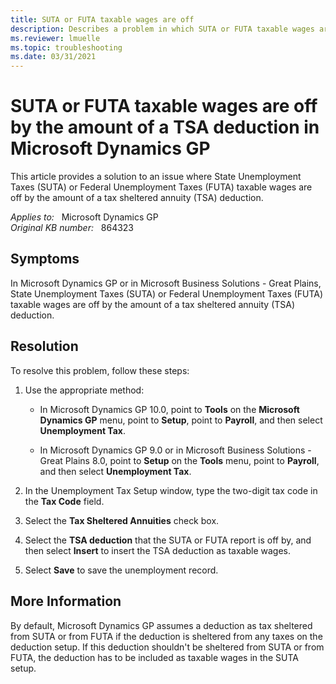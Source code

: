 ```yaml
---
title: SUTA or FUTA taxable wages are off
description: Describes a problem in which SUTA or FUTA taxable wages are off by the amount of a TSA deduction for Microsoft Dynamics GP. A resolution is provided.
ms.reviewer: lmuelle
ms.topic: troubleshooting
ms.date: 03/31/2021
---
```

# SUTA or FUTA taxable wages are off by the amount of a TSA deduction in Microsoft Dynamics GP

This article provides a solution to an issue where State Unemployment Taxes (SUTA) or Federal Unemployment Taxes (FUTA) taxable wages are off by the amount of a tax sheltered annuity (TSA) deduction.

_Applies to:_ &nbsp; Microsoft Dynamics GP  
_Original KB number:_ &nbsp; 864323

## Symptoms

In Microsoft Dynamics GP or in Microsoft Business Solutions - Great Plains, State Unemployment Taxes (SUTA) or Federal Unemployment Taxes (FUTA) taxable wages are off by the amount of a tax sheltered annuity (TSA) deduction.

## Resolution

To resolve this problem, follow these steps:

1. Use the appropriate method:
   - In Microsoft Dynamics GP 10.0, point to **Tools** on the **Microsoft Dynamics GP** menu, point to **Setup**, point to **Payroll**, and then select **Unemployment Tax**.

   - In Microsoft Dynamics GP 9.0 or in Microsoft Business Solutions - Great Plains 8.0, point to **Setup** on the **Tools** menu, point to **Payroll**, and then select **Unemployment Tax**.

2. In the Unemployment Tax Setup window, type the two-digit tax code in the **Tax Code** field.

3. Select the **Tax Sheltered Annuities** check box.

4. Select the **TSA deduction** that the SUTA or FUTA report is off by, and then select **Insert** to insert the TSA deduction as taxable wages.

5. Select **Save** to save the unemployment record.

## More Information

By default, Microsoft Dynamics GP assumes a deduction as tax sheltered from SUTA or from FUTA if the deduction is sheltered from any taxes on the deduction setup. If this deduction shouldn't be sheltered from SUTA or from FUTA, the deduction has to be included as taxable wages in the SUTA setup.
